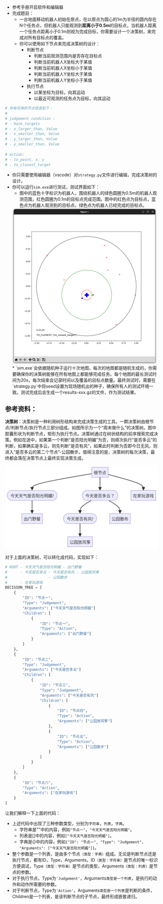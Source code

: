 * 参考手册开启软件和编辑器
* 完成题目：
    * 一台地面移动机器人初始在原点，在以原点为圆心的1m为半径的圆内存在N个任务点，但机器人只能观测到**距离小于0.5m**的目标点，当机器人距离一个任务点距离小于0.1m则视为完成目标，你需要设计一个决策树，来完成对所有目标点的覆盖。
    * 你可以使用如下节点来完成决策树的设计：
      * 判断节点
        * 判断当前观测范围内是否存在目标点
        * 判断当前机器人X坐标大于某值
        * 判断当前机器人X坐标小于某值
        * 判断当前机器人Y坐标大于某值
        * 判断当前机器人Y坐标小于某值
      * 执行节点
        * 以某坐标为目标，向其运动
        * 以最近可观测的任务点为目标，向其运动
```python
# 所有可用的节点信息如下：
# 
# judgement condition : 
# - have_targets
# - x_larger_than, Value
# - x_smaller_than, Value
# - y_larger_than, Value
# - y_smaller_than, Value

# action:
# - to_point, x, y
# - to_closest_target
```
* 你只需要使用编辑器（vscode）对`strategy.py`文件进行编辑，完成决策树的设计。
* 你可以运行`sim.exe`进行测试，测试界面如下：
  * 图中的蓝色十字标识为机器人，围绕机器人的绿色圆圈为0.5m的机器人观测范围，红色圆圈为0.1m的目标点完成范围。图中的红色点为目标点，蓝色点为机器人观测到的目标点，绿色点为机器人已经完成的目标点。
  <img src="img/sim.png" style="zoom: 50%;" />
  * `sim.exe`会依据随机种子运行十次地图，每次的地图都是随机生成的，你需要确保你的决策树能够在所有地图上都能够完成任务。每个地图的最长测试时间为20s，每次结束会记录时间以及覆盖的目标点数量。最终测试时，需要在`strategy.py`中将seed设置为现场随机出的种子，确保所有人的测试环境一致。测试完成后会生成一个results-xxx.gz的文件，作为测试结果。

## 参考资料：

**决策树**：决策树是一种利用树形结构来完成决策生成的工具。一颗决策树由根节点/判断节点/执行节点三部分组成。如图所示为一个“周末做什么”的决策树。图中胶囊形状为判断节点，矩形为执行节点。决策树通过在树状结构的前序搜索完成决策。例如在途中，如果第一个判断“是否阳光明媚”为否，则顺次执行“是否多云”的判断，如果确实是多云，则先判断“是否有风”，如果此时判断为否即今日无风，则进入“是否多云的第二个节点”-公园散步。值得注意的是，决策树的每次决策，最终都会落在决策节点上最终实现决策生成。

  <img src="img/decision_tree.jpeg" style="zoom: 100%;" />

对于上面的决策树，可以转化成代码，实现如下：
```python
# ROOT - 今天天气是否阳光明媚 - 出门野餐
#      - 今天是否多云 - 今天是否有风 - 公园放风筝
#                   - 公园散步
#      - 在家玩游戏
DECISION_TREE = [
    {
        "ID": "节点一",
        "Type": "Judgement",
        "Arguments": ["今天天气是否阳光明媚"]
        "Children": [
            {
                "ID": "节点一",
                "Type": "Action",
                "Arguments": ["出门野餐"]
            }
        ]
    },
    {
        "ID": "节点二",
        "Type": "Judgement",
        "Arguments": ["今天是否多云"]
        "Children": [
            {
                "ID": "节点三",
                "Type": "Judgement",
                "Arguments": ["今天是否有风"]
                "Children": [
                    {
                        "ID": "节点四",
                        "Type": "Action",
                        "Arguments": ["公园放风筝"]
                    },
                    {
                        "ID": "节点五",
                        "Type": "Action",
                        "Arguments": ["公园散步"]
                    }
                ]
            }
        ]
    },
    {
        "ID": "节点六",
        "Type": "Action",
        "Arguments": ["在家玩游戏"]
    }
]
```
让我们解释一下上面的代码：
* 上述代码中出现了三种参数类型，分别为`字符串`，`列表`，`字典`。
    * 字符串是""中的内容，例如`"节点一"`，`"今天天气是否阳光明媚"`。
    * 列表是[]中的内容，例如`["今天天气是否阳光明媚"]`。
    * 字典是{}中的内容，例如`{"ID": "节点一", "Type": "Judgement", "Arguments": ["今天天气是否阳光明媚"]}`。
* 整个参数是一个列表，是由多个节点`（类型：字典）`组成。无论是判断节点还是执行节点，都有ID，Type，Arguments。ID`（类型：字符串）`是节点的唯一标识方便调试，Type`（类型：字符串）`是节点的类型，Arguments`（类型：列表）`是节点的参数。
* 对于执行节点，Type为`'Judgement'`，Arguments`类型是一个列表`，是执行的动作和动作所需要的参数。
* 对于判断节点，Type为`'Action'`，Arguments`类型是一个列表`是判断的条件，Children是一个列表，是该判断节点的子节点，最终形成嵌套递归。

